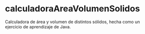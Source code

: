 # calculadoraAreaVolumenSolidos

Calculadora de área y volumen de distintos sólidos, hecha como un ejercicio de aprendizaje de Java.
